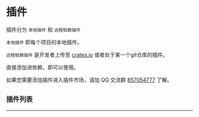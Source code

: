 <script setup>
import KoviPluginList from '../../components/KoviPluginList.vue'
</script>

# 插件

插件分为 `本地插件` 和 `远程依赖插件`

`本地插件` 即每个项目的本地插件。

`远程依赖插件` 是开发者上传至 [crates.io](https://crates.io) 或者处于某一个git仓库的插件。

直接添加进依赖，即可以使用。

如果您需要添加插件进入插件市场，请加 QQ 交流群 [857054777](https://qm.qq.com/q/kmpSBOVaCI) 了解。

## `插件列表`

<KoviPluginList />

---